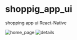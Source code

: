 # shoppig_app_ui
shopping app ui React-Native


![home_page](https://user-images.githubusercontent.com/54738565/190852038-0a42e62f-1b19-4285-9770-41bc07aa3673.jpeg)
![details](https://user-images.githubusercontent.com/54738565/190855716-20693180-c04f-42f8-9f73-f608c00eff74.jpeg)
